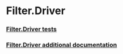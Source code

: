 # Filter.Driver
### [Filter.Driver tests](testref/filter_driver_tests.md)
### [Filter.Driver additional documentation](testref/filter_driver_additional_documentation.md)
